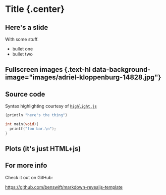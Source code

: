 <!--
 !-- Copyright (C) 2017  Ben Swift
 !--
 !-- Permission is hereby granted, free of charge, to any person obtaining a copy
 !-- of this software and associated documentation files (the "Software"), to deal
 !-- in the Software without restriction, including without limitation the rights
 !-- to use, copy, modify, merge, publish, distribute, sublicense, and/or sell
 !-- copies of the Software, and to permit persons to whom the Software is
 !-- furnished to do so, subject to the following conditions:
 !-- The above copyright notice and this permission notice shall be included in
 !-- all copies or substantial portions of the Software.
 !--
 !-- THE SOFTWARE IS PROVIDED "AS IS", WITHOUT WARRANTY OF ANY KIND, EXPRESS OR
 !-- IMPLIED, INCLUDING BUT NOT LIMITED TO THE WARRANTIES OF MERCHANTABILITY,
 !-- FITNESS FOR A PARTICULAR PURPOSE AND NONINFRINGEMENT. IN NO EVENT SHALL THE
 !-- AUTHORS OR COPYRIGHT HOLDERS BE LIABLE FOR ANY CLAIM, DAMAGES OR OTHER
 !-- LIABILITY, WHETHER IN AN ACTION OF CONTRACT, TORT OR OTHERWISE, ARISING FROM,
 !-- OUT OF OR IN CONNECTION WITH THE SOFTWARE OR THE USE OR OTHER DEALINGS IN
 !-- THE SOFTWARE.
  -->

# Title {.center}

## Here's a slide

With some stuff.

- bullet one
- bullet two

## Fullscreen images {.text-hl data-background-image="images/adriel-kloppenburg-14828.jpg"}

## Source code

Syntax highlighting courtesy of [`highlight.js`](https://highlightjs.org/)

```scheme
(println "here's the thing")
```

```c
int main(void){
  printf("foo bar.\n");
}
```

## Plots (it's just HTML+js)

<div id="tester" style="width=90vw; height=50vh;"></div>

<script src="./scripts/plotly-latest.min.js"></script>
<script>
TESTER = document.getElementById('tester');

Plotly.plot( TESTER, [{
    x: [1, 2, 3, 4, 5],
    y: [1, 2, 4, 8, 16] }], { 
    margin: { t: 0 } } );
</script>

## For more info

Check it out on GitHub:

<https://github.com/benswift/markdown-revealjs-template>


